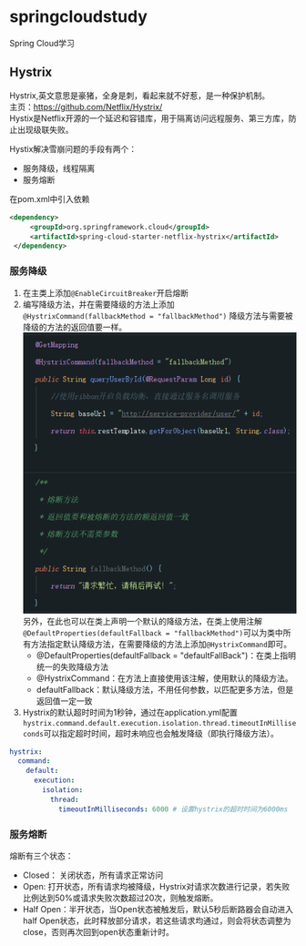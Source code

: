 # springcloudstudy
Spring Cloud学习
## Hystrix
Hystrix,英文意思是豪猪，全身是刺，看起来就不好惹，是一种保护机制。  
主页：https://github.com/Netflix/Hystrix/  
Hystix是Netflix开源的一个延迟和容错库，用于隔离访问远程服务、第三方库，防止出现级联失败。  

Hystix解决雪崩问题的手段有两个：
- 服务降级，线程隔离
- 服务熔断

在pom.xml中引入依赖
```xml
<dependency>  
     <groupId>org.springframework.cloud</groupId>  
     <artifactId>spring-cloud-starter-netflix-hystrix</artifactId>  
 </dependency>
 ```

### 服务降级

1. 在主类上添加`@EnableCircuitBreaker`开启熔断
2. 编写降级方法，并在需要降级的方法上添加`@HystrixCommand(fallbackMethod = "fallbackMethod")`
    降级方法与需要被降级的方法的返回值要一样。  
    ![](.README_images/233dae02.png)  
    另外，在此也可以在类上声明一个默认的降级方法，在类上使用注解`@DefaultProperties(defaultFallback = "fallbackMethod")`可以为类中所有方法指定默认降级方法，在需要降级的方法上添加`@HystrixCommand`即可。
    - @DefaultProperties(defaultFallback = "defaultFallBack")：在类上指明统一的失败降级方法
    - @HystrixCommand：在方法上直接使用该注解，使用默认的降级方法。
    - defaultFallback：默认降级方法，不用任何参数，以匹配更多方法，但是返回值一定一致
3. Hystrix的默认超时时间为1秒钟，通过在application.yml配置`hystrix.command.default.execution.isolation.thread.timeoutInMilliseconds`可以指定超时时间，超时未响应也会触发降级（即执行降级方法）。
```yaml
hystrix:
  command:
    default:
      execution:
        isolation:
          thread:
            timeoutInMilliseconds: 6000 # 设置hystrix的超时时间为6000ms
```
### 服务熔断
熔断有三个状态： 
* Closed： 关闭状态，所有请求正常访问
* Open: 打开状态，所有请求均被降级，Hystrix对请求次数进行记录，若失败比例达到50%或请求失败次数超过20次，则触发熔断。
* Half Open：半开状态，当Open状态被触发后，默认5秒后断路器会自动进入half Open状态，此时释放部分请求，若这些请求均通过，则会将状态调整为close，否则再次回到open状态重新计时。

    

